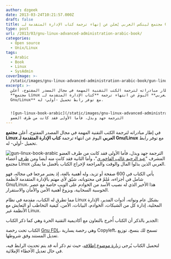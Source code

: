 ```yaml
---
author: dzgeek
date: 2013-03-24T10:21:57.000Z
draft: false
title: مجتمع لينكس العربي يُعلن عن إنهاء ترجمة كتاب الإدارة المتقدمة لـ Gnu/Linux
type: post
url: /2013/03/gnu-linux-advanced-administration-arabic-book/
categories:
  - Open source
  - Unix/Linux
tags:
  - Arabic
  - Book
  - Linux
  - SysAdmin
coverImage: >-
  /static/images/gnu-linux-advanced-administration-arabic-book/gun-linux-book-arabic.jpg
excerpt: >-
  في إطار مبادراته لترجمة الكتب التقنية المهمة في مجال المصدر المفتوح، أعلن
  **مجتمع Linux العربي** اليومَ عن انتهاء ترجمة **كتاب الإدارة المتقدمة لـ
  Gnu/Linux** مع توفر رابط تحميل -أولي- له.


  ![gun-linux-book-arabic](/static/images/gnu-linux-advanced-administration-arabic-book/gun-linux-book-arabic.jpg)
  الترجمة جهد وبذل، فأما الأولى فقد كانت من طرف العضو
---
```

في إطار مبادراته لترجمة الكتب التقنية المهمة في مجال المصدر المفتوح، أعلن **مجتمع Linux العربي** اليومَ عن انتهاء ترجمة **كتاب الإدارة المتقدمة لـ Gnu/Linux** مع توفر رابط تحميل -أولي- له.

![gun-linux-book-arabic](/static/images/gnu-linux-advanced-administration-arabic-book/gun-linux-book-arabic.jpg) الترجمة جهد وبذل، فأما الأولى فقد كانت من طرف العضو المشرف "[عبد الرحيم غالب الفاخوري](http://www.linuxac.org/forum/members/20958-%D8%B9%D8%A8%D8%AF%D8%A7%D9%84%D8%B1%D8%AD%D9%8A%D9%85-%D8%A7%D9%84%D9%81%D8%A7%D8%AE%D9%88%D8%B1%D9%8A)"، وأما الثانية فقد كانت منه أيضا ومن [طرف](http://www.linuxac.org/forum/threads/59158-%D8%AA%D8%B1%D8%AC%D9%85%D8%A9-%D9%83%D8%AA%D8%A7%D8%A8-GNU-Linux-Advanced-Administration) أعضاء مجتمع Linux العربي الذين بذلوا المال والوقت والمراجعة لإخراج الكتاب بأفضل ما يمكن.

يأتي الكتاب في 600 صفحة أو تزيد، وله أهمية بالغة، إذ يعتبر مرجعا في مجاله، فهو شامل في أجزاءه، مُلمٌ في محتوياته، شيّق لأي مهتم بالإدارة المتقدمة لأنظمة Gnu/Linux، هذا الأخير الذي له نصيب الأسد من الخوادم على الويب خاصة مع عصر الحوسبة السحابية، وبزوغ أهمية الأمن والأمان والاستقرار.

مما تطرق له الكتاب، مقدمة في نظام Linux بشكل عام ونواته، أدوات المدير، الإدارة المحلية، إدارة كل من الشبكات، الخوادم، البيانات، الأمن، كيفية التخاطب أو التعايش مع الأنظمة غير Linux.

الجدير بالذكر أن الكتاب أُخرج بالتعاون مع أكاديمية التقنية الحرة وهي كما ذكر الكتاب:

الكتاب تحت رخصة [Gnu FDL](http://www.gnu.org/copyleft/fdl.html)، وهي رخصة يسارية Copyleft، تسمح لك بنسخ، توزيع تعديل المستند وفق شروطها.

لتحميل الكتاب يُرجى [زيارة موضوع إطلاقه](http://www.linuxac.org/forum/threads/63280-%D9%83%D8%AA%D8%A7%D8%A8-%D8%A7%D9%84%D8%A5%D8%AF%D8%A7%D8%B1%D8%A9-%D8%A7%D9%84%D9%85%D8%AA%D9%82%D8%AF%D9%85%D8%A9-%D9%84%D8%AC%D9%86%D9%88-%D9%84%D9%8A%D9%86%D9%83%D8%B3)، حيث تم ذكر أنه قد يتم تحديث الرابط فيه، في حال تعديل الأخطاء الإملائية.
